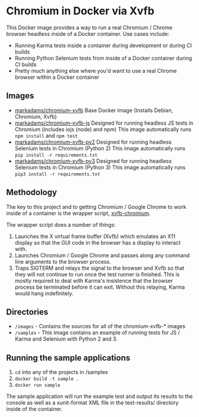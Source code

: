 # Chromium in Docker via Xvfb

This Docker image provides a way to run a real Chromium / Chrome browser
headless inside of a Docker container. Use cases include:

* Running Karma tests inside a container during development or during CI builds
* Running Python Selenium tests from inside of a Docker container during CI builds
* Pretty much anything else where you'd want to use a real Chrome browser within a Docker container

## Images

* [markadams/chromium-xvfb](https://registry.hub.docker.com/u/markadams/chromium-xvfb/)
  Base Docker image (Installs Debian, Chromium, Xvfb)
* [markadams/chromium-xvfb-js](https://registry.hub.docker.com/u/markadams/chromium-xvfb-js/)
  Designed for running headless JS tests in Chromium (includes iojs (node) and npm)
  This image automatically runs `npm install` and `npm test`
* [markadams/chromium-xvfb-py2](https://registry.hub.docker.com/u/markadams/chromium-xvfb-py2/)
  Designed for running headless Selenium tests in Chromium (Python 2)
  This image automatically runs `pip install -r requirements.txt`
* [markadams/chromium-xvfb-py3](https://registry.hub.docker.com/u/markadams/chromium-xvfb-py3/)
  Designed for running headless Selenium tests in Chromium (Python 3)
  This image automatically runs `pip3 install -r requirements.txt`

## Methodology
The key to this project and to getting Chromium / Google Chrome to work inside
of a container is the wrapper script, [xvfb-chromium](images/image-base/xvfb-chromium).

The wrapper script does a number of things:
1. Launches the X virtual frame buffer (Xvfb) which emulates an X11 display so
that the GUI code in the browser has a display to interact with.
2. Launches Chromium / Google Chrome and passes along any command line arguments
to the browser process.
3. Traps SIGTERM and relays the signal to the browser and Xvfb so that they will
not continue to run once the test runner is finished. This is mostly required to deal
with Karma's insistence that the browser process be terminated before it can exit.
Without this relaying, Karma would hang indefinitely.

## Directories

* `/images` - Contains the sources for all of the chromium-xvfb-* images
* `/samples` - This image contains an example of running tests for JS / Karma
  and Selenium with Python 2 and 3.

## Running the sample applications

1. `cd` into any of the projects in /samples
2. `docker build -t sample .`
3. `docker run sample`

The sample application will run the example test and output
its results to the console as well as a xunit-format XML file
in the test-results/ directory inside of the container.
